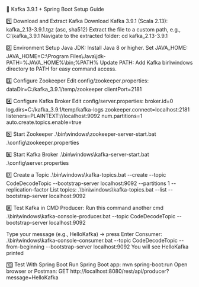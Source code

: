 🚀 Kafka 3.9.1 + Spring Boot Setup Guide

1️⃣ Download and Extract Kafka
Download Kafka 3.9.1 (Scala 2.13): kafka_2.13-3.9.1.tgz (asc, sha512)
Extract the file to a custom path, e.g., C:\kafka_3.9.1
Navigate to the extracted folder:
cd kafka_2.13-3.9.1


2️⃣ Environment Setup
Java JDK: Install Java 8 or higher.
Set JAVA_HOME:
JAVA_HOME=C:\Program Files\Java\jdk-<version>
PATH=%JAVA_HOME%\bin;%PATH%
Update PATH: Add Kafka bin\windows directory to PATH for easy command access.

3️⃣ Configure Zookeeper
Edit config/zookeeper.properties:
dataDir=C:/kafka_3.9.1/temp/zookeeper
clientPort=2181

4️⃣ Configure Kafka Broker
Edit config/server.properties:
broker.id=0
log.dirs=C:/kafka_3.9.1/temp/kafka-logs
zookeeper.connect=localhost:2181
listeners=PLAINTEXT://localhost:9092
num.partitions=1
auto.create.topics.enable=true

5️⃣ Start Zookeeper
.\bin\windows\zookeeper-server-start.bat .\config\zookeeper.properties

6️⃣ Start Kafka Broker
.\bin\windows\kafka-server-start.bat .\config\server.properties

7️⃣ Create a Topic
.\bin\windows\kafka-topics.bat --create --topic CodeDecodeTopic --bootstrap-server localhost:9092 --partitions 1 --replication-factor 
List topics:
.\bin\windows\kafka-topics.bat --list --bootstrap-server localhost:9092

8️⃣ Test Kafka in CMD
Producer:
Run this command another cmd
.\bin\windows\kafka-console-producer.bat --topic CodeDecodeTopic --bootstrap-server localhost:9092

Type your message (e.g., HelloKafka) → press Enter
Consumer:
.\bin\windows\kafka-console-consumer.bat --topic CodeDecodeTopic --from-beginning --bootstrap-server localhost:9092
You will see HelloKafka printed


🔟 Test With Spring Boot
Run Spring Boot app:
mvn spring-boot:run
Open browser or Postman:
GET http://localhost:8080/rest/api/producer?message=HelloKafka
